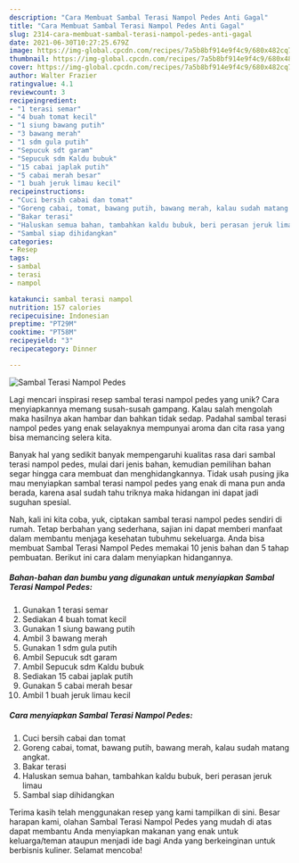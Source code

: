 ```yaml
---
description: "Cara Membuat Sambal Terasi Nampol Pedes Anti Gagal"
title: "Cara Membuat Sambal Terasi Nampol Pedes Anti Gagal"
slug: 2314-cara-membuat-sambal-terasi-nampol-pedes-anti-gagal
date: 2021-06-30T10:27:25.679Z
image: https://img-global.cpcdn.com/recipes/7a5b8bf914e9f4c9/680x482cq70/sambal-terasi-nampol-pedes-foto-resep-utama.jpg
thumbnail: https://img-global.cpcdn.com/recipes/7a5b8bf914e9f4c9/680x482cq70/sambal-terasi-nampol-pedes-foto-resep-utama.jpg
cover: https://img-global.cpcdn.com/recipes/7a5b8bf914e9f4c9/680x482cq70/sambal-terasi-nampol-pedes-foto-resep-utama.jpg
author: Walter Frazier
ratingvalue: 4.1
reviewcount: 3
recipeingredient:
- "1 terasi semar"
- "4 buah tomat kecil"
- "1 siung bawang putih"
- "3 bawang merah"
- "1 sdm gula putih"
- "Sepucuk sdt garam"
- "Sepucuk sdm Kaldu bubuk"
- "15 cabai japlak putih"
- "5 cabai merah besar"
- "1 buah jeruk limau kecil"
recipeinstructions:
- "Cuci bersih cabai dan tomat"
- "Goreng cabai, tomat, bawang putih, bawang merah, kalau sudah matang angkat."
- "Bakar terasi"
- "Haluskan semua bahan, tambahkan kaldu bubuk, beri perasan jeruk limau"
- "Sambal siap dihidangkan"
categories:
- Resep
tags:
- sambal
- terasi
- nampol

katakunci: sambal terasi nampol 
nutrition: 157 calories
recipecuisine: Indonesian
preptime: "PT29M"
cooktime: "PT58M"
recipeyield: "3"
recipecategory: Dinner

---
```



![Sambal Terasi Nampol Pedes](https://img-global.cpcdn.com/recipes/7a5b8bf914e9f4c9/680x482cq70/sambal-terasi-nampol-pedes-foto-resep-utama.jpg)

Lagi mencari inspirasi resep sambal terasi nampol pedes yang unik? Cara menyiapkannya memang susah-susah gampang. Kalau salah mengolah maka hasilnya akan hambar dan bahkan tidak sedap. Padahal sambal terasi nampol pedes yang enak selayaknya mempunyai aroma dan cita rasa yang bisa memancing selera kita.



Banyak hal yang sedikit banyak mempengaruhi kualitas rasa dari sambal terasi nampol pedes, mulai dari jenis bahan, kemudian pemilihan bahan segar hingga cara membuat dan menghidangkannya. Tidak usah pusing jika mau menyiapkan sambal terasi nampol pedes yang enak di mana pun anda berada, karena asal sudah tahu triknya maka hidangan ini dapat jadi suguhan spesial.


Nah, kali ini kita coba, yuk, ciptakan sambal terasi nampol pedes sendiri di rumah. Tetap berbahan yang sederhana, sajian ini dapat memberi manfaat dalam membantu menjaga kesehatan tubuhmu sekeluarga. Anda bisa membuat Sambal Terasi Nampol Pedes memakai 10 jenis bahan dan 5 tahap pembuatan. Berikut ini cara dalam menyiapkan hidangannya.

<!--inarticleads1-->

##### Bahan-bahan dan bumbu yang digunakan untuk menyiapkan Sambal Terasi Nampol Pedes:

1. Gunakan 1 terasi semar
1. Sediakan 4 buah tomat kecil
1. Gunakan 1 siung bawang putih
1. Ambil 3 bawang merah
1. Gunakan 1 sdm gula putih
1. Ambil Sepucuk sdt garam
1. Ambil Sepucuk sdm Kaldu bubuk
1. Sediakan 15 cabai japlak putih
1. Gunakan 5 cabai merah besar
1. Ambil 1 buah jeruk limau kecil




<!--inarticleads2-->

##### Cara menyiapkan Sambal Terasi Nampol Pedes:

1. Cuci bersih cabai dan tomat
1. Goreng cabai, tomat, bawang putih, bawang merah, kalau sudah matang angkat.
1. Bakar terasi
1. Haluskan semua bahan, tambahkan kaldu bubuk, beri perasan jeruk limau
1. Sambal siap dihidangkan




Terima kasih telah menggunakan resep yang kami tampilkan di sini. Besar harapan kami, olahan Sambal Terasi Nampol Pedes yang mudah di atas dapat membantu Anda menyiapkan makanan yang enak untuk keluarga/teman ataupun menjadi ide bagi Anda yang berkeinginan untuk berbisnis kuliner. Selamat mencoba!
